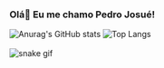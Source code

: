 ### Olá👋 Eu me chamo Pedro Josué!

<!--
**pedrojosuesalomao/pedrojosuesalomao** is a ✨ _special_ ✨ repository because its `README.md` (this file) appears on your GitHub profile.

Here are some ideas to get you started:

- 🔭 I’m currently working on ...
- 🌱 I’m currently learning ...
- 👯 I’m looking to collaborate on ...
- 🤔 I’m looking for help with ...
- 💬 Ask me about ...
- 📫 How to reach me: ...
- 😄 Pronouns: ...
- ⚡ Fun fact: ...
-->
![Anurag's GitHub stats](https://github-readme-stats.vercel.app/api?username=pedrojosuesalomao&show_icons=true&theme=dark)
![Top Langs](https://github-readme-stats.vercel.app/api/top-langs/?username=pedrojosuesalomao&layout=compact&theme=dark)
<br>
 <a href="https://github.com/pedrojosuesalomao"><img src="https://img.shields.io/badge/GitHub-100000?style=for-the-badge&logo=github&logoColor=white" alt=""></a>
  <a href="https://www.instagram.com/pedrosalomao.dev/"><img src="https://img.shields.io/badge/Instagram-E4405F?style=for-the-badge&logo=instagram&logoColor=white" alt=""></a>
 <img src="https://img.shields.io/badge/Linux-FCC624?style=for-the-badge&logo=linux&logoColor=black" alt="">
 <br>
![snake gif](https://github.com/pedrojosuesalomao/pedrojosuesalomao/blob/output/github-contribution-grid-snake.svg)


